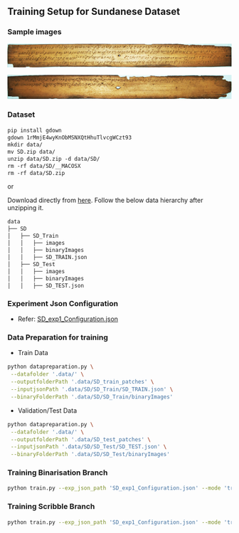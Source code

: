 ## Training Setup for Sundanese Dataset

### Sample images
![Sample sundanese 1](../readme_imgs/CB-3-18-90-7.jpg)

![Sample sundanese 2](../readme_imgs/CB-3-18-90-12.jpg)

### Dataset
```
pip install gdown
gdown 1rMmjE4wyKnObMSNXQtHhuTlvcgWCzt93
mkdir data/
mv SD.zip data/
unzip data/SD.zip -d data/SD/ 
rm -rf data/SD/__MACOSX 
rm -rf data/SD.zip
```

or 

Download directly from [here](https://drive.google.com/file/d/1rMmjE4wyKnObMSNXQtHhuTlvcgWCzt93/view?usp=drive_link). Follow the below data hierarchy after unzipping it.

```
data
├── SD
│   ├── SD_Train
│   │   ├── images
│   │   ├── binaryImages
│   │   ├── SD_TRAIN.json
│   ├── SD_Test
│   │   ├── images
│   │   ├── binaryImages
│   │   ├── SD_TEST.json

```

### Experiment Json Configuration
- Refer: [SD_exp1_Configuration.json](../SD_exp1_Configuration.json)

### Data Preparation for training
- Train Data
```bash
python datapreparation.py \
 --datafolder '.data/' \
 --outputfolderPath '.data/SD_train_patches' \
 --inputjsonPath '.data/SD/SD_Train/SD_TRAIN.json' \
 --binaryFolderPath '.data/SD/SD_Train/binaryImages'
```
- Validation/Test Data
```bash
python datapreparation.py \
 --datafolder '.data/' \
 --outputfolderPath '.data/SD_test_patches' \
 --inputjsonPath '.data/SD/SD_Test/SD_TEST.json' \
 --binaryFolderPath '.data/SD/SD_Test/binaryImages'
```

### Training Binarisation Branch
```bash
python train.py --exp_json_path 'SD_exp1_Configuration.json' --mode 'train' --train_binary
```

### Training Scribble Branch
```bash
python train.py --exp_json_path 'SD_exp1_Configuration.json' --mode 'train' --train_scribble
```
